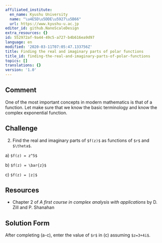 ```yaml
---
affiliated_institute:
  en_name: Kyushu University
  name: "\u4E5D\u5DDE\u5927\u5B66"
  url: https://www.kyushu-u.ac.jp
editor_id: github.NanoScaleDesign
extra_resources: {}
id: 552972af-9a44-49c5-a727-b4b616ea9d97
language: en
modified: '2020-03-11T07:05:47.133756Z'
title: Finding the real and imaginary parts of polar functions
title_id: finding-the-real-and-imaginary-parts-of-polar-functions
topics: []
translations: {}
version: '1.0'
---
```


## Comment

One of the most important concepts in modern mathematics is that of a function.
Let make sure that we know the basic terminology and know the complex exponential function.

## Challenge
2. Find the real and imaginary parts of `$f(z)$` as functions of `$r$` and `$\theta$`.

a) `$f(z) = z^5$`
    
b) `$f(z) = \bar{z}$`
    
c) `$f(z) = |z|$`

## Resources
    
- Chapter 2 of *A first course in complex analysis with applications* by D. Zill and P. Shanahan


## Solution Form
After completing (a-c), enter the value of `$r$` in (c) assuming `$z=3+4i$`.
